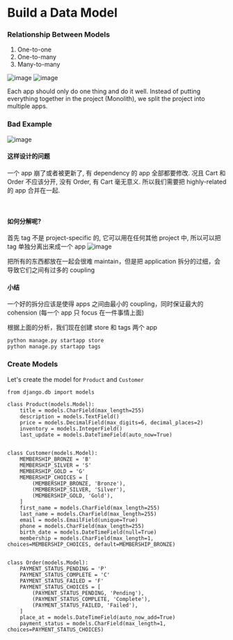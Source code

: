 # Build a Data Model
### Relationship Between Models
1. One-to-one
2. One-to-many
3. Many-to-many

![image](https://user-images.githubusercontent.com/70382342/159122531-bb48e104-2726-41ee-a3a7-f3b2cb674ab2.png)
![image](https://user-images.githubusercontent.com/70382342/159122572-ce48d8cd-38dd-4a2d-9dbb-f51dbcc86748.png)

Each app should only do one thing and do it well. Instead of putting everything together in the project (Monolith), we split the project into multiple apps. 

### Bad Example

![image](https://user-images.githubusercontent.com/70382342/159122743-1789612c-349e-4ba1-b222-9edc4a22edf0.png)

#### 这样设计的问题
一个 app 崩了或者被更新了, 有 dependency 的 app 全部都要修改. 况且 Cart 和 Order 不应该分开, 没有 Order, 有 Cart 毫无意义. 所以我们需要把 highly-related 的 app 合并在一起.

<br>

#### 如何分解呢?

首先 tag 不是 project-specific 的, 它可以用在任何其他 project 中, 所以可以把 tag 单独分离出来成一个 app
![image](https://user-images.githubusercontent.com/70382342/159122898-71fbd50f-36cd-42ee-a6b0-c3885fca2dde.png)

把所有的东西都放在一起会很难 maintain，但是把 application 拆分的过细，会导致它们之间有过多的 coupling


#### 小结
一个好的拆分应该是使得 apps 之间由最小的 coupling，同时保证最大的 cohension (每一个 app 只 focus 在一件事情上面)

根据上面的分析，我们现在创建 store 和 tags 两个 app
```python3
python manage.py startapp store
python manage.py startapp tags
```

### Create Models
Let's create the model for ```Product``` and ```Customer```
```python3
from django.db import models

class Product(models.Model):
    title = models.CharField(max_length=255)
    description = models.TextField()
    price = models.DecimalField(max_digits=6, decimal_places=2)
    inventory = models.IntegerField()
    last_update = models.DateTimeField(auto_now=True)


class Customer(models.Model):
    MEMBERSHIP_BRONZE = 'B'
    MEMBERSHIP_SILVER = 'S'
    MEMBERSHIP_GOLD = 'G'
    MEMBERSHIP_CHOICES = [
        (MEMBERSHIP_BRONZE, 'Bronze'),
        (MEMBERSHIP_SILVER, 'Silver'),
        (MEMBERSHIP_GOLD, 'Gold'),
    ]
    first_name = models.CharField(max_length=255)
    last_name = models.CharField(max_length=255)
    email = models.EmailField(unique=True)
    phone = models.CharField(max_length=255)
    birth_date = models.DateTimeField(null=True)
    membership = models.CharField(max_length=1, choices=MEMBERSHIP_CHOICES, default=MEMBERSHIP_BRONZE)


class Order(models.Model):
    PAYMENT_STATUS_PENDING = 'P'
    PAYMENT_STATUS_COMPLETE = 'C'
    PAYMENT_STATUS_FAILED = 'F'
    PAYMENT_STATUS_CHOICES = [
        (PAYMENT_STATUS_PENDING, 'Pending'),
        (PAYMENT_STATUS_COMPLETE, 'Complete'),
        (PAYMENT_STATUS_FAILED, 'Failed'),
    ]
    place_at = models.DateTimeField(auto_now_add=True)
    payment_status = models.CharField(max_length=1, choices=PAYMENT_STATUS_CHOICES)
```


